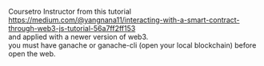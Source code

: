 <h> Coursetro Instructor </h>
from this tutorial <br>
<a> https://medium.com/@yangnana11/interacting-with-a-smart-contract-through-web3-js-tutorial-56a7ff2ff153 </a> <br>
and applied with a newer version of web3. <br>
you must have ganache or ganache-cli (open your local blockchain) before open the web.
